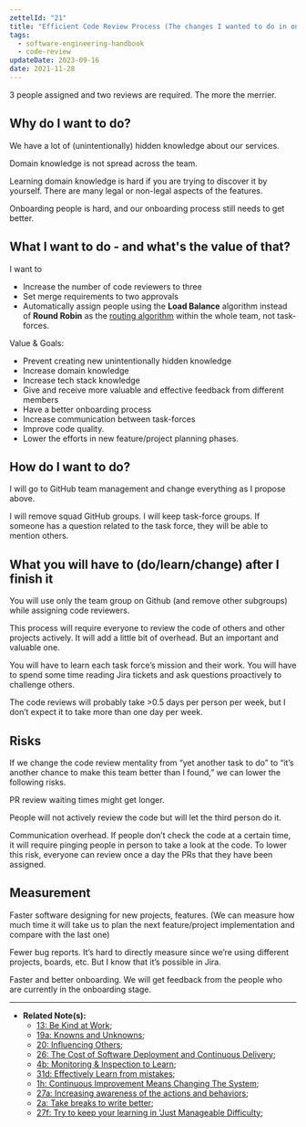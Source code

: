 ```yaml
---
zettelId: "21"
title: "Efficient Code Review Process (The changes I wanted to do in one of my teams)"
tags:
  - software-engineering-handbook
  - code-review
updateDate: 2023-09-16
date: 2021-11-28
---
```


3 people assigned and two reviews are required. The more the merrier.

## Why do I want to do?

We have a lot of (unintentionally) hidden knowledge about our services.

Domain knowledge is not spread across the team.

Learning domain knowledge is hard if you are trying to discover it by yourself. There are many legal or non-legal aspects of the features.

Onboarding people is hard, and our onboarding process still needs to get better.

## What I want to do - and what's the value of that?

I want to

- Increase the number of code reviewers to three
- Set merge requirements to two approvals
- Automatically assign people using the **Load Balance** algorithm instead of **Round Robin** as the [routing algorithm](https://docs.github.com/en/free-pro-team@latest/github/setting-up-and-managing-organizations-and-teams/managing-code-review-assignment-for-your-team#routing-algorithms) within the whole team, not task-forces.

Value & Goals:

- Prevent creating new unintentionally hidden knowledge
- Increase domain knowledge
- Increase tech stack knowledge
- Give and receive more valuable and effective feedback from different members
- Have a better onboarding process
- Increase communication between task-forces
- Improve code quality.
- Lower the efforts in new feature/project planning phases.

## How do I want to do?

I will go to GitHub team management and change everything as I propose above.

I will remove squad GitHub groups. I will keep task-force groups. If someone has a question related to the task force, they will be able to mention others.

## What you will have to (do/learn/change) after I finish it

You will use only the team group on Github (and remove other subgroups) while assigning code reviewers.

This process will require everyone to review the code of others and other projects actively. It will add a little bit of overhead. But an important and valuable one.

You will have to learn each task force’s mission and their work. You will have to spend some time reading Jira tickets and ask questions proactively to challenge others.

The code reviews will probably take >0.5 days per person per week, but I don’t expect it to take more than one day per week.

## Risks

If we change the code review mentality from “yet another task to do” to “it’s another chance to make this team better than I found,” we can lower the following risks.

PR review waiting times might get longer.

People will not actively review the code but will let the third person do it.

Communication overhead. If people don’t check the code at a certain time, it will require pinging people in person to take a look at the code. To lower this risk, everyone can review once a day the PRs that they have been assigned.

## Measurement

Faster software designing for new projects, features. (We can measure how much time it will take us to plan the next feature/project implementation and compare with the last one)

Fewer bug reports. It’s hard to directly measure since we’re using different projects, boards, etc. But I know that it’s possible in Jira.

Faster and better onboarding. We will get feedback from the people who are currently in the onboarding stage.

---

- **Related Note(s):**
  - [13: Be Kind at Work](/notes/13/);
  - [19a: Knowns and Unknowns](/notes/19a/);
  - [20: Influencing Others](/notes/20/);
  - [26: The Cost of Software Deployment and Continuous Delivery](/notes/26/);
  - [4b: Monitoring & Inspection to Learn](/notes/4b/);
  - [31d: Effectively Learn from mistakes](/notes/31d/);
  - [1h: Continuous Improvement Means Changing The System](/notes/1h/);
  - [27a: Increasing awareness of the actions and behaviors](/notes/27a/);
  - [2a: Take breaks to write better](/notes/2a/);
  - [27f: Try to keep your learning in 'Just Manageable Difficulty](/notes/27f/);
